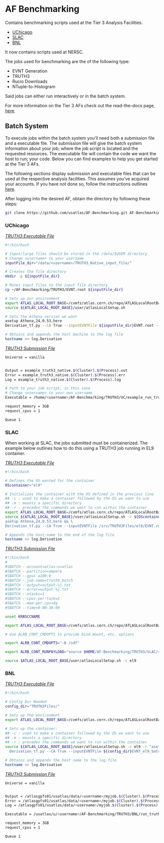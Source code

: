 # AF Benchmarking

Contains benchmarking scripts used at the Tier 3 Analysis Facilities:

- [UChicago](https://github.com/usatlas/AF-Benchmarking?tab=readme-ov-file#uchicago)
- [SLAC](https://github.com/usatlas/AF-Benchmarking#slack)
- [BNL](https://github.com/usatlas/AF-Benchmarking#bnl)

It now contains scripts used at NERSC.

The jobs used for benchmarking are the of the following type:

- EVNT Generation
- TRUTH3
- Rucio Downloads
- NTuple-to-Histogram

Said jobs can either run interactively or in the batch system.

For more information on the Tier 3 AFs check out the read-the-docs page,
[here](https://usatlas.readthedocs.io/projects/af-docs/en/latest/).

## Batch System

To execute jobs within the batch system you'll need both a submission file and a
executable file. The submission file will give the batch system information
about your job; where the job script is located and the requested resources. The
executable file will contain the code we want the host to run; your code. Below
you can find examples to help you get started at the Tier 3 AFs.

The following sections display submission and executable files that can be used
at the respective analysis facilities. This assumes you've acquired your
accounts. If you have not done so, follow the instructions outlines
[here](https://usatlas.readthedocs.io/projects/af-docs/en/latest/UserOnboarding/account/).

After logging into the desired AF, obtain the directory by following these
steps:

```bash
git clone https://github.com/usatlas/AF-Benchmarking.git AF-Benchmarking
```

### UChicago

[_TRUTH3 Executable File_](https://github.com/usatlas/AF-Benchmarking/blob/main/ExampleFiles/UC/example_truth3_executable.sh)

```bash
#!/bin/bash

# Input/large files should be stored in the /data/$USER directory
# Change <username> to your username
inputFile_dir="/data/<username>/TRUTH3_Native_input_file/"

# Creates the file directory
mkdir -p ${inputFile_dir}

# Moves input files to the input file directory
cp ~/AF-Benchmarking/TRUTH3/EVNT.root ${inputFile_dir}

# Sets up our environment
export ATLAS_LOCAL_ROOT_BASE=/cvmfs/atlas.cern.ch/repo/ATLASLocalRootBase
source ${ATLAS_LOCAL_ROOT_BASE}/user/atlasLocalSetup.sh

# Sets the Athena version we want
asetup Athena,24.0.53,here
Derivation_tf.py --CA True --inputEVNTFile ${inputFile_dir}EVNT.root --outputDAODFile=TRUTH3.root --formats TRUTH3

# Obtains and appends the host machine to the log file
hostname >> log.Derivation

```

[_TRUTH3 Submission File_](https://github.com/usatlas/AF-Benchmarking/blob/main/ExampleFiles/UC/example_truth3_submission.sub)

```bash
Universe = vanilla


Output = example_truth3_native.$(Cluster).$(Process).out
Error = example_truth3_native.$(Cluster).$(Process).err
Log = example_truth3_native.$(Cluster).$(Process).log

# Path to your job script, in this case
# Change <username> to your own username
Executable = /home/<username>/AF-Benchmarking/TRUTH3/UC/example_run_truth3_native_batch.sh

request_memory = 3GB
request_cpus = 1

Queue 1
```

### SLAC

When working at SLAC, the jobs submitted must be containerized. The example
below outlines how to do this using a TRUTH3 job running in EL9 container.

[_TRUTH3 Executable File_](https://github.com/usatlas/AF-Benchmarking/blob/main/ExampleFiles/SLAC/example_truth3_executable.sh)

```bash
#!/bin/bash

# Defines the OS wanted for the container
OScontainer="el9"

# Initializes the container with the OS defined in the previous line
## -c : used to make a container followed by the OS we want to use
## -m : mounts a specific directory
## -r : precedes the commands we want to run within the container
export ATLAS_LOCAL_ROOT_BASE=/cvmfs/atlas.cern.ch/repo/ATLASLocalRootBase
source ${ATLAS_LOCAL_ROOT_BASE}/user/atlasLocalSetup.sh -c ${OScontainer} -r "cp -r /home/$USER/TRUTH3Files/ . && \
asetup Athena,24.0.53,here && \
Derivation_tf.py --CA True --inputEVNTFile /srv/TRUTH3Files/el9/EVNT.root --outputDAODFile=TRUTH3.root --formats TRUTH3"

# Appends the host-name to the end of the log file
hostname >> log.Derivation
```

[_TRUTH3 Submission File_](https://github.com/usatlas/AF-Benchmarking/blob/main/ExampleFiles/SLAC/example_truth3_submission.sub)

```bash
#!/bin/bash
#
#SBATCH --account=atlas:usatlas
#SBATCH --partition=ampere
#SBATCH --gpus a100:0
#SBATCH --job-name=truth3_batch
#SBATCH --output=output-%j.txt
#SBATCH --error=output-%j.txt
#SBATCH --ntasks=1
#SBATCH --cpus-per-task=2
#SBATCH --mem-per-cpu=4g
#SBATCH --time=0-00:30:00

unset KRB5CCNAME

export ATLAS_LOCAL_ROOT_BASE=/cvmfs/atlas.cern.ch/repo/ATLASLocalRootBase

# Use ALRB_CONT_CMDOPTS to provide bind mount, etc. options

export ALRB_CONT_CMDOPTS="-B /sdf"

export ALRB_CONT_RUNPAYLOAD="source $HOME/AF-Benchmarking/TRUTH3/SLAC/run_truth3_el9_container.sh"

source $ATLAS_LOCAL_ROOT_BASE/user/atlasLocalSetup.sh -c el9
```

### BNL

[_TRUTH3 Executable File_](https://github.com/usatlas/AF-Benchmarking/blob/main/ExampleFiles/BNL/example_truth3_executable.sh)

```bash
#!/bin/bash

# Config Dir Needed
config_dir="TRUTH3Files/"

# Sets up the environment
export ATLAS_LOCAL_ROOT_BASE=/cvmfs/atlas.cern.ch/repo/ATLASLocalRootBase

# Sets up the container:
## -c : used to make a container followed by the OS we want to use
## -m : mounts a specific directory
## -r : precedes the commands we want to run within the container
source ${ATLAS_LOCAL_ROOT_BASE}/user/atlasLocalSetup.sh -c el9 -r "asetup Athena,24.0.53,here && \
  Derivation_tf.py --CA True --inputEVNTFile ${config_dir}EVNT_el9_batch.root --outputDAODFile=TRUTH3.root --formats TRUTH3"

# Obtains and appends the host name to the log file
hostname >> log.Derivation
```

[_TRUTH3 Submission File_](https://github.com/usatlas/AF-Benchmarking/blob/main/ExampleFiles/BNL/example_truth3_submission.sub)

```bash
Universe = vanilla


Output = /atlasgpfs01/usatlas/data/<username>/myjob.$(Cluster).$(Process).out
Error = /atlasgpfs01/usatlas/data/<username>/myjob.$(Cluster).$(Process).err
Log = /atlasgpfs01/usatlas/data/<username>/myjob.$(Cluster).$(Process).log

Executable = /usatlas/u/<username>/AF-Benchmarking/TRUTH3/BNL/run_truth3_el9_batch.sh

request_memory = 3GB
request_cpus = 1

Queue 1
```
